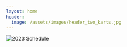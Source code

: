 ```yaml
---
layout: home
header:
  image: /assets/images/header_two_karts.jpg
---
```


![2023 Schedule]({{site.url}}/assets/images/CKT2023_schedule.png)
